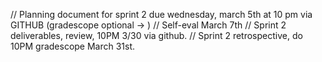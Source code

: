 // Planning document for sprint 2 due wednesday, march 5th at 10 pm via GITHUB (gradescope optional -> )
// Self-eval March 7th 
// Sprint 2 deliverables, review, 10PM 3/30 via github.
// Sprint 2 retrospective, do 10PM gradescope March 31st.